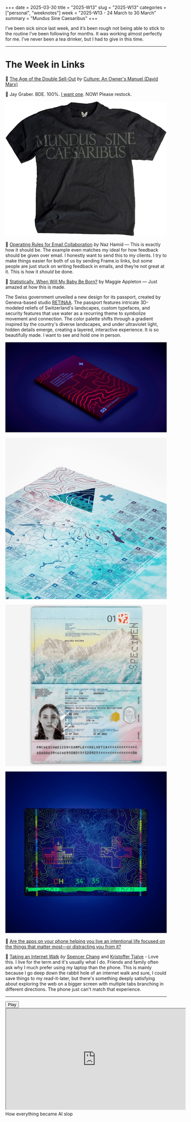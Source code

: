 +++
date = 2025-03-30
title = "2025-W13"
slug = "2025-W13"
categories = ["personal", "weeknotes"]
week = "2025-W13 - 24 March to 30 March"
summary = "Mundus Sine Caesaribus"
+++

I’ve been sick since last week, and it’s been rough not being able to stick to the routine I’ve been following for months. It was working almost perfectly for me. I’ve never been a tea drinker, but I had to give in this time.

---

# The Week in Links

🔗 [The Age of the Double Sell-Out](https://culture.ghost.io/the-age-of-the-double-sell-out/?ref=krabf.com) *by* [Culture: An Owner's Manuel (David Marx)](https://culture.ghost.io/?ref=krabf.com)

🔗 Jay Graber. BDE. 100%. [I want one](https://worldwithoutcaesars.com/). NOW! Please restock.

![Alt text](shirt.webp "World Without Caesars")

🔗 [Operating Rules for Email Collaboration](https://nazhamid.com/journal/email-collaboration/?ref=krabf.com) *by* Naz Hamid — This is exactly how it should be. The example even matches my ideal for how feedback should be given over email. I honestly want to send this to my clients. I try to make things easier for both of us by sending Frame.io links, but some people are just stuck on writing feedback in emails, and they’re not great at it. This is how it *should* be done.

🔗 [Statistically, When Will My Baby Be Born?](https://maggieappleton.com/birth-probability/?ref=krabf.com) by Maggie Appleton — Just amazed at how this is made.

The Swiss government unveiled a new design for its passport, created by Geneva-based studio [RETINAA](https://retinaa.ch/work/new-swiss-passport/?ref=krabf.com). The passport features intricate 3D-modeled reliefs of Switzerland's landscapes, custom typefaces, and security features that use water as a recurring theme to symbolize movement and connection. The color palette shifts through a gradient inspired by the country's diverse landscapes, and under ultraviolet light, hidden details emerge, creating a layered, interactive experience. It is so beautifully made. I want to see and hold one in person.

![New Swiss Passport](new-swiss-passport.jpg "New Swiss Passport by the Geneva-based creative agency [RETINAA](https://retinaa.ch/work/new-swiss-passport)")

![The watercourses in the new Swiss passport.](swiss-passport-watercourses.jpg "The watercourses in the new Swiss passport")

![The data page of the passport.](new-swiss-passport-data-page.jpg "The data page of the passport")

![The Bundeshaus in Bern — only visible under UV light](the-bundeshaus-in-bern-UV-light.jpg "The Bundeshaus in Bern — only visible under UV light")

🔗 [Are the apps on your phone helping you live an intentional life focused on the things that matter most—or distracting you from it?](https://www.becomingminimalist.com/phone-helping-or-hurting/?ref=krabf.com)

🔗 [Taking an Internet Walk](https://syllabusproject.org/syllabus-for-taking-an-internet-walk/?ref=krabf.com) *by* [Spencer Chang](https://syllabusproject.org/spencer-chang/) and [Kristoffer Tjalve](https://syllabusproject.org/kristoffer-tjalve/) - Love this. I live for the term and it's usually what I do. Friends and family often ask why I much prefer using my laptop than the phone. This is mainly because I go deep down the rabbit hole of an internet walk and sure, I could save things to my read-it-later, but there's something deeply satisfying about exploring the web on a bigger screen with multiple tabs branching in different directions. The phone just can't match that experience.

---

<lite-youtube videoid="Cedj8AKI2U8" style="background-image: url(&quot;https://i.ytimg.com/vi/Cedj8AKI2U8/hqdefault.jpg&quot;);" class="lyt-activated"><button type="button" class="lty-playbtn"><span class="lyt-visually-hidden">Play</span></button><iframe width="560" height="315" title="Play" allow="accelerometer; autoplay; encrypted-media; gyroscope; picture-in-picture" allowfullscreen="" src="https://www.youtube-nocookie.com/embed/Cedj8AKI2U8?autoplay"></iframe></lite-youtube>
<br>
How everything became AI slop